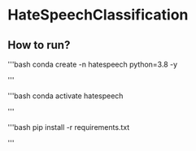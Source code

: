 # HateSpeechClassification

## How to run?

'''bash
conda create -n hatespeech python=3.8 -y

'''

'''bash
conda activate hatespeech

'''

'''bash
pip install -r requirements.txt

'''